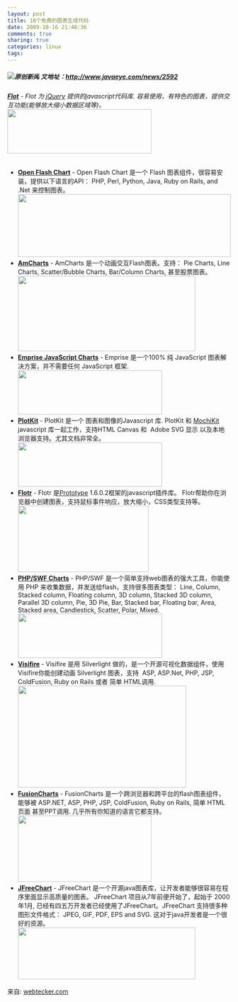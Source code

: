 ```yaml
---
layout: post
title: 10个免费的图表生成代码
date: 2009-10-16 21:48:36
comments: true
sharing: true
categories: linux
tags: 
---
```


<h5><img alt="原创新闻" src="http://www.javaeye.com/images/news/ori.gif?1201143273" /> 文地址：<a title="http://www.javaeye.com/news/2592" href="http://www.javaeye.com/news/2592">http://www.javaeye.com/news/2592</a></h5>  <h6><strong><a href="http://code.google.com/p/flot/">Flot</a></strong> - Flot 为 <a href="http://jquery.com/">jQuery</a> 提供的javascript代码库. 容易使用，有特色的图表，提供交互功能(能够放大缩小数据区域等)。     <br /><a href="http://code.google.com/p/flot/"><img title="flot" height="100" alt="" src="http://webtecker.com/wp-content/uploads/2008/06/flot.jpg" width="325" /></a></h6>  <ul>   <li><strong><a href="http://teethgrinder.co.uk/open-flash-chart/">Open Flash Chart</a></strong> - Open Flash Chart 是一个 Flash 图表组件，很容易安装，提供以下语言的API： PHP, Perl, Python, Java, Ruby on Rails, and .Net 来控制图表。       <br /><a href="http://teethgrinder.co.uk/open-flash-chart/"><img title="open-flash-chart" height="142" alt="" src="http://webtecker.com/wp-content/uploads/2008/06/open-flash-chart.png" width="480" /></a></li>    <li><strong><a href="http://www.amcharts.com/">AmCharts</a></strong> - AmCharts 是一个动画交互Flash图表。支持： Pie Charts, Line Charts, Scatter/Bubble Charts, Bar/Column Charts, 甚至股票图表。      <br /><a href="http://www.amcharts.com/"><img title="amcharts" height="170" alt="" src="http://webtecker.com/wp-content/uploads/2008/06/amcharts.jpg" width="400" /></a></li>    <li><strong><a href="http://www.ejschart.com/">Emprise JavaScript Charts</a></strong> - Emprise 是一个100% 纯 JavaScript 图表解决方案，并不需要任何 JavaScript 框架.       <br /><a href="http://www.ejschart.com/"><img title="javascript-charts" height="100" alt="" src="http://webtecker.com/wp-content/uploads/2008/06/javascript-charts.jpg" width="325" /></a></li>    <li><strong><a href="http://www.liquidx.net/plotkit/">PlotKit</a></strong> - PlotKit 是一个 图表和图像的Javascript 库. PlotKit 和 <a href="http://www.mochikit.com/">MochiKit</a> javascript 库一起工作，支持HTML Canvas 和&#160; Adobe SVG 显示 以及本地浏览器支持。尤其文档非常全。      <br /><a href="http://www.liquidx.net/plotkit/"><img title="plotkit" height="100" alt="" src="http://webtecker.com/wp-content/uploads/2008/06/plotkit.jpg" width="325" /></a></li>    <li><strong><a href="http://solutoire.com/flotr/">Flotr</a></strong> - Flotr 是<a href="http://prototypejs.org/">Prototype</a> 1.6.0.2框架的javascript插件库。 Flotr帮助你在浏览器中创建图表，支持鼠标事件响应，放大缩小，CSS类型支持等。      <br /><a href="http://solutoire.com/flotr/"><img title="flotr" height="150" alt="" src="http://webtecker.com/wp-content/uploads/2008/06/flotr.jpg" width="295" /></a></li>    <li><strong><a href="http://www.maani.us/charts/index.php">PHP/SWF Charts</a></strong> - PHP/SWF 是一个简单支持web图表的强大工具，你能使用 PHP 来收集数据，并发送给flash，支持很多图表类型： Line, Column, Stacked column, Floating column, 3D column, Stacked 3D column, Parallel 3D column, Pie, 3D Pie, Bar, Stacked bar, Floating bar, Area, Stacked area, Candlestick, Scatter, Polar, Mixed.      <br /><a href="http://www.maani.us/charts/index.php"><img title="php swf" height="100" alt="" src="http://webtecker.com/wp-content/uploads/2008/06/phpswf.jpg" width="325" /></a></li>    <li><strong><a href="http://www.visifire.com/">Visifire</a> </strong>- Visifire 是用 Silverlight 做的，是一个开源可视化数据组件，使用Visifire你能创建动画 Silverlight 图表，支持&#160; ASP, ASP.Net, PHP, JSP, ColdFusion, Ruby on Rails 或者 简单 HTML调用.      <br /><a href="http://www.visifire.com/"><img title="visifire" height="230" alt="" src="http://webtecker.com/wp-content/uploads/2008/06/visifire.jpg" width="380" /></a></li>    <li><strong><a href="http://www.fusioncharts.com/Free/">FusionCharts</a></strong> - FusionCharts 是一个跨浏览器和跨平台的flash图表组件，能够被 ASP.NET, ASP, PHP, JSP, ColdFusion, Ruby on Rails, 简单 HTML 页面 甚至PPT调用. 几乎所有你知道的语言它都支持。      <br /><a href="http://www.fusioncharts.com/Free/"><img title="fusioncharts" height="150" alt="" src="http://webtecker.com/wp-content/uploads/2008/06/fusioncharts.jpg" width="301" /></a></li>    <li><strong><a href="http://www.jfree.org/jfreechart/">JFreeChart</a></strong> - JFreeChart 是一个开源java图表库，让开发者能够很容易在程序里面显示高质量的图表。 JFreeChart 项目从7年前便开始了，起始于 2000 年1月, 已经有四五万开发者已经使用了JFreeChart。JFreeChart 支持很多种图形文件格式： JPEG, GIF, PDF, EPS and SVG. 这对于java开发者是一个很好的资源。      <br /><a href="http://www.jfree.org/jfreechart/"><img title="java" height="117" alt="" src="http://webtecker.com/wp-content/uploads/2008/06/java.jpg" width="400" /></a></li> </ul>  <p>来自: <a href="http://webtecker.com/2008/06/12/10-free-chart-scripts/">webtecker.com</a></p>